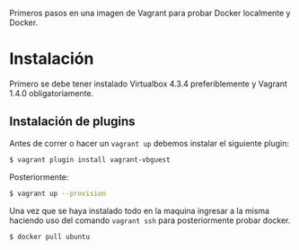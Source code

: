 Primeros pasos en una imagen de Vagrant para probar Docker localmente y Docker.

# Instalación

Primero se debe tener instalado Virtualbox 4.3.4 preferiblemente y Vagrant 1.4.0 obligatoriamente.

## Instalación de plugins
Antes de correr o hacer un `vagrant up` debemos instalar el siguiente plugin:

```sh
$ vagrant plugin install vagrant-vbguest
```

Posteriormente:

```sh
$ vagrant up --provision
```

Una vez que se haya instalado todo en la maquina ingresar a la misma haciendo uso del comando
`vagrant ssh` para posteriormente probar docker.

```sh
$ docker pull ubuntu
```
